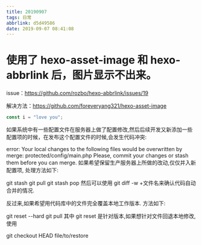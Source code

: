 ```yaml
---
title: 20190907
tags: 日常
abbrlink: d5d49586
date: 2019-09-07 08:41:08
---
```


# 使用了 hexo-asset-image 和 hexo-abbrlink 后，图片显示不出来。

issue：https://github.com/rozbo/hexo-abbrlink/issues/19

解决方法：https://github.com/foreveryang321/hexo-asset-image

```javascript
const i = "love you";
```

如果系统中有一些配置文件在服务器上做了配置修改,然后后续开发又新添加一些配置项的时候，在发布这个配置文件的时候,会发生代码冲突:

error: Your local changes to the following files would be overwritten by merge:
protected/config/main.php
Please, commit your changes or stash them before you can merge.
如果希望保留生产服务器上所做的改动,仅仅并入新配置项, 处理方法如下:

git stash
git pull
git stash pop
然后可以使用 git diff -w +文件名来确认代码自动合并的情况.

反过来,如果希望用代码库中的文件完全覆盖本地工作版本. 方法如下:

git reset --hard
git pull
其中 git reset 是针对版本,如果想针对文件回退本地修改,使用

git checkout HEAD file/to/restore

